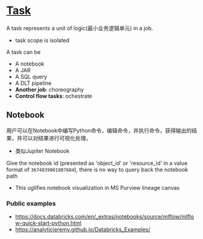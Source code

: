 
# [Task](https://docs.databricks.com/en/jobs/index.html#what-is-a-task)
A task represents a unit of logic(最小业务逻辑单元) in a job.
- task scope is isolated

A task can be
- A notebook
- A JAR
- A SQL query
- A DLT pipeline
- **Another job**: choreography
- **Control flow tasks**: ochestrate


## Notebook
用户可以在Notebook中编写Python命令，编辑命令，并执行命令，获得输出的结果，并可以对结果进行可视化处理，
- 类似Jupiter Notebook

Give the notebook id (presented as 'object_id' or 'resource_id' in a value format of `3674839001807684`), there is no way to query back the notebook path
- This uglifies notebook visualization in MS Purview lineage canvas

### Public examples
- https://docs.databricks.com/en/_extras/notebooks/source/mlflow/mlflow-quick-start-python.html
- https://analyticjeremy.github.io/Databricks_Examples/
